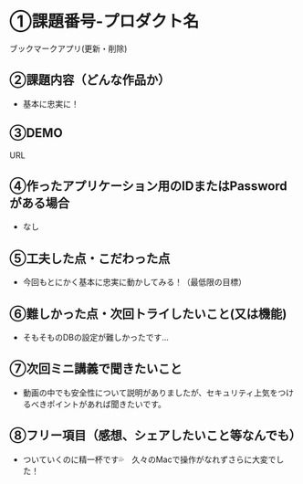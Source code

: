 # ①課題番号-プロダクト名

ブックマークアプリ(更新・削除)

## ②課題内容（どんな作品か）

-   基本に忠実に！

## ③DEMO

URL

## ④作ったアプリケーション用のIDまたはPasswordがある場合

- なし

## ⑤工夫した点・こだわった点

- 今回もとにかく基本に忠実に動かしてみる！（最低限の目標）

## ⑥難しかった点・次回トライしたいこと(又は機能)

- そもそものDBの設定が難しかったです...

## ⑦次回ミニ講義で聞きたいこと

- 動画の中でも安全性について説明がありましたが、セキュリティ上気をつけるべきポイントがあれば聞きたいです。

## ⑧フリー項目（感想、シェアしたいこと等なんでも）

- ついていくのに精一杯です💦　久々のMacで操作がなれずさらに大変でした！
